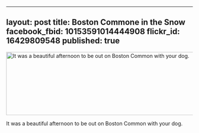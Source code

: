 
---
layout: post
title: Boston Commone in the Snow
facebook_fbid: 10153591014444908
flickr_id: 16429809548
published: true
---

<a href="https://www.flickr.com/photos/matthewsim/16429809548" title="It was a beautiful afternoon to be out on Boston Common with your dog. by Matthew Simoneau, on Flickr"><img src="https://farm9.staticflickr.com/8641/16429809548_7b8893d508_z.jpg" width="640" height="171"
alt="It was a beautiful afternoon to be out on Boston Common with your dog."></a>

It was a beautiful afternoon to be out on Boston Common with your dog.
